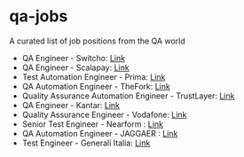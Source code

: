# qa-jobs
A curated list of job positions from the QA world

- QA Engineer - Switcho: [Link](https://www.linkedin.com/jobs/view/3090634451)
- QA Engineer - Scalapay: [Link](https://www.linkedin.com/jobs/view/3030804585)
- Test Automation Engineer - Prima: [Link](https://www.linkedin.com/jobs/view/2990188700)
- QA Automation Engineer - TheFork: [Link](https://www.linkedin.com/jobs/view/3124539567)
- Quality Assurance Automation Engineer - TrustLayer: [Link](https://www.linkedin.com/jobs/view/3098342196)
- QA Engineer - Kantar: [Link](https://www.linkedin.com/jobs/view/3127515281)
- Quality Assurance Engineer - Vodafone: [Link](https://www.linkedin.com/jobs/view/3136617662)
- Senior Test Engineer - Nearform : [Link](https://www.nearform.com/jobs/?gh_jid=4703462003)
- QA Automation Engineer - JAGGAER : [Link](https://www.linkedin.com/jobs/view/3148361148)
- Test Engineer - Generali Italia: [Link](https://www.linkedin.com/jobs/view/3178677077)
